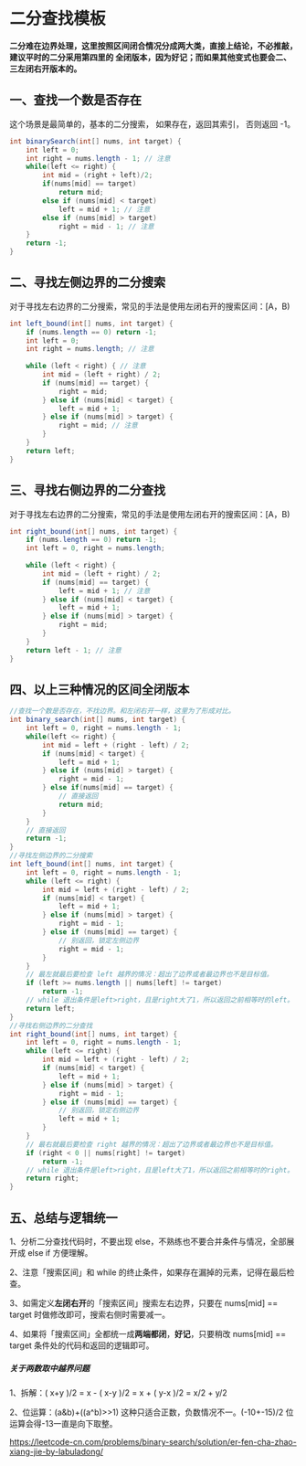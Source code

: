 # 二分查找模板

**二分难在边界处理，这里按照区间闭合情况分成两大类，直接上结论，不必推敲，建议平时的二分采用第四里的 全闭版本，因为好记；而如果其他变式也要会二、三左闭右开版本的。**



## 一、查找一个数是否存在

这个场景是最简单的，基本的二分搜索， 如果存在，返回其索引， 否则返回 -1。 

```java
int binarySearch(int[] nums, int target) {
	int left = 0;
	int right = nums.length - 1; // 注意
	while(left <= right) {
		int mid = (right + left)/2;
		if(nums[mid] == target)
			return mid;
		else if (nums[mid] < target)
			left = mid + 1; // 注意
		else if (nums[mid] > target)
			right = mid - 1; // 注意
	}
	return -1;
}
```
## 二、寻找左侧边界的二分搜索

对于寻找左右边界的二分搜索，常见的手法是使用左闭右开的搜索区间：[A，B)

```java
int left_bound(int[] nums, int target) {
    if (nums.length == 0) return -1;
    int left = 0;
    int right = nums.length; // 注意
    
    while (left < right) { // 注意
        int mid = (left + right) / 2;
        if (nums[mid] == target) {
            right = mid;
        } else if (nums[mid] < target) {
            left = mid + 1;
        } else if (nums[mid] > target) {
            right = mid; // 注意
        }
    }
    return left;
}
```
## 三、寻找右侧边界的二分查找

对于寻找左右边界的二分搜索，常见的手法是使用左闭右开的搜索区间：[A，B)

```java
int right_bound(int[] nums, int target) {
    if (nums.length == 0) return -1;
    int left = 0, right = nums.length;
    
    while (left < right) {
        int mid = (left + right) / 2;
        if (nums[mid] == target) {
            left = mid + 1; // 注意
        } else if (nums[mid] < target) {
            left = mid + 1;
        } else if (nums[mid] > target) {
            right = mid;
        }
    }
    return left - 1; // 注意
}
```
## 四、以上三种情况的区间全闭版本

````java
//查找一个数是否存在，不找边界。和左闭右开一样，这里为了形成对比。
int binary_search(int[] nums, int target) {
    int left = 0, right = nums.length - 1; 
    while(left <= right) {
        int mid = left + (right - left) / 2;
        if (nums[mid] < target) {
            left = mid + 1;
        } else if (nums[mid] > target) {
            right = mid - 1; 
        } else if(nums[mid] == target) {
            // 直接返回
            return mid;
        }
    }
    // 直接返回
    return -1;
}
//寻找左侧边界的二分搜索
int left_bound(int[] nums, int target) {
    int left = 0, right = nums.length - 1;
    while (left <= right) {
        int mid = left + (right - left) / 2;
        if (nums[mid] < target) {
            left = mid + 1;
        } else if (nums[mid] > target) {
            right = mid - 1;
        } else if (nums[mid] == target) {
            // 别返回，锁定左侧边界
            right = mid - 1;
        }
    }
    // 最左就最后要检查 left 越界的情况：超出了边界或者最边界也不是目标值。
    if (left >= nums.length || nums[left] != target)
        return -1;
    // while 退出条件是left>right，且是right大了1，所以返回之前相等时的left。
    return left;
}
//寻找右侧边界的二分查找
int right_bound(int[] nums, int target) {
    int left = 0, right = nums.length - 1;
    while (left <= right) {
        int mid = left + (right - left) / 2;
        if (nums[mid] < target) {
            left = mid + 1;
        } else if (nums[mid] > target) {
            right = mid - 1;
        } else if (nums[mid] == target) {
            // 别返回，锁定右侧边界
            left = mid + 1;
        }
    }
    // 最右就最后要检查 right 越界的情况：超出了边界或者最边界也不是目标值。
    if (right < 0 || nums[right] != target)
        return -1;
    // while 退出条件是left>right，且是left大了1，所以返回之前相等时的right。
    return right;
}
````

## 五、总结与逻辑统一

1、分析二分查找代码时，不要出现 else，不熟练也不要合并条件与情况，全部展开成 else if 方便理解。

2、注意「搜索区间」和 while 的终止条件，如果存在漏掉的元素，记得在最后检查。

3、如需定义**左闭右开**的「搜索区间」搜索左右边界，只要在 nums[mid] == target 时做修改即可，搜索右侧时需要减一。

4、如果将「搜索区间」全都统一成**两端都闭**，**好记**，只要稍改 nums[mid] == target 条件处的代码和返回的逻辑即可。

##### 关于两数取中越界问题

1、拆解：( x+y )/2  = x - ( x-y )/2 = x + ( y-x )/2 = x/2 + y/2

2、位运算：(a&b)+((a^b)>>1)	这种只适合正数，负数情况不一。(-10+-15)/2 位运算会得-13一直是向下取整。



https://leetcode-cn.com/problems/binary-search/solution/er-fen-cha-zhao-xiang-jie-by-labuladong/